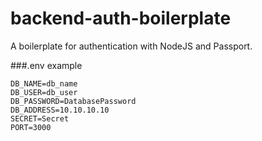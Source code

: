 # backend-auth-boilerplate
A boilerplate for authentication with NodeJS and Passport.

###.env example
```
DB_NAME=db_name
DB_USER=db_user
DB_PASSWORD=DatabasePassword
DB_ADDRESS=10.10.10.10
SECRET=Secret
PORT=3000
```
